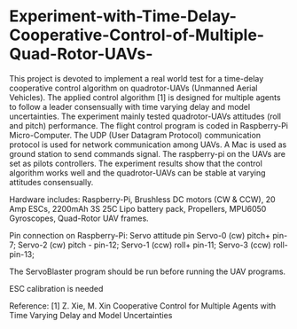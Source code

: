 # Experiment-with-Time-Delay-Cooperative-Control-of-Multiple-Quad-Rotor-UAVs-

This project is devoted to implement a real world test for a time-delay cooperative control algorithm on quadrotor-UAVs (Unmanned Aerial Vehicles). The applied control algorithm [1] is designed for multiple agents to follow a leader consensually with time varying delay and model uncertainties. The experiment mainly tested quadrotor-UAVs attitudes (roll and pitch) performance. The flight control program is coded in Raspberry-Pi Micro-Computer. The UDP (User Datagram Protocol) communication protocol is used for network communication among UAVs. A Mac is used as ground station to send commands signal. The raspberry-pi on the UAVs are set as pilots controllers. The experiment results show that the control algorithm works well and the quadrotor-UAVs can be stable at varying attitudes consensually.  

Hardware includes: Raspberry-Pi, Brushless DC motors (CW & CCW), 20 Amp ESCs, 2200mAh 3S 25C Lipo battery pack, Propellers, MPU6050 Gyroscopes, Quad-Rotor UAV frames.

Pin connection on Raspberry-Pi:
Servo                  attitude     pin
Servo-0 (cw)           pitch+       pin-7;
Servo-2 (cw)           pitch -      pin-12;
Servo-1 (ccw)          roll+        pin-11;
Servo-3 (ccw)          roll-        pin-13;

The ServoBlaster program should be run before running the UAV programs.

ESC calibration is needed 

Reference: [1]  Z. Xie, M. Xin Cooperative Control for Multiple Agents with Time Varying Delay and Model Uncertainties
